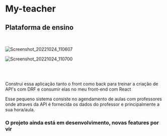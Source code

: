 <h1>My-teacher</h1>
<h2>Plataforma de ensino </h2>
<br>

![Screenshot_20221024_110607](https://user-images.githubusercontent.com/84913052/224734133-4497acd9-5ad6-4abe-b7ea-b604ced0e8a6.png)

![Screenshot_20221024_110700](https://user-images.githubusercontent.com/84913052/224734137-d384b2a9-7ece-45b7-bfff-832c065aa600.png)

<br><br>

<p>Construi essa aplicação tanto o front como back para treinar a criação de API's com DRF e consumir elas no meu front-end com React</p>
<p>Esse pequeno sistema consiste no agendamento de aulas com professores onde atraves da API é fornecida os dados do professor e principalmente a sua hora/aula. </p>


<h3>O projeto ainda está em desenvolvimento, novas features por vir</h3>
